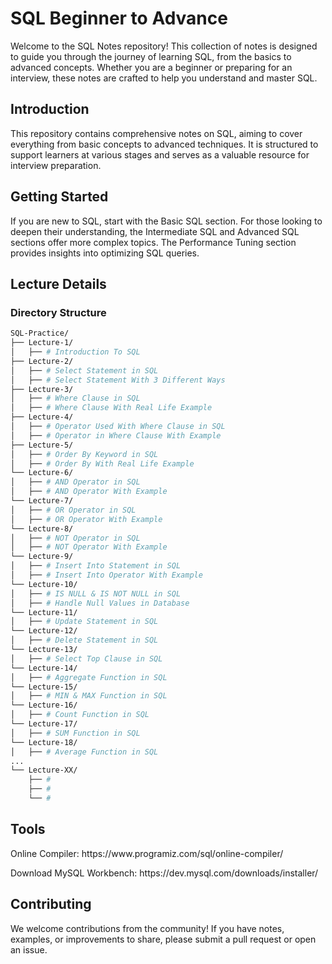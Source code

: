 # SQL Beginner to Advance

<p> Welcome to the SQL Notes repository! This collection of notes is designed to guide you through the journey of learning SQL, from the basics to advanced concepts. Whether you are a beginner or preparing for an interview, these notes are crafted to help you understand and master SQL. </p>

## Introduction
<p> This repository contains comprehensive notes on SQL, aiming to cover everything from basic concepts to advanced techniques. It is structured to support learners at various stages and serves as a valuable resource for interview preparation. </P>

## Getting Started
<p> If you are new to SQL, start with the Basic SQL section. For those looking to deepen their understanding, the Intermediate SQL and Advanced SQL sections offer more complex topics. The Performance Tuning section provides insights into optimizing SQL queries. </p>

## Lecture Details
  ### Directory Structure

```bash
SQL-Practice/
├── Lecture-1/
│   ├── # Introduction To SQL
├── Lecture-2/
│   ├── # Select Statement in SQL 
│   ├── # Select Statement With 3 Different Ways 
├── Lecture-3/
│   ├── # Where Clause in SQL
│   ├── # Where Clause With Real Life Example 
├── Lecture-4/
│   ├── # Operator Used With Where Clause in SQL
│   ├── # Operator in Where Clause With Example
├── Lecture-5/
│   ├── # Order By Keyword in SQL
│   ├── # Order By With Real Life Example
└── Lecture-6/
│   ├── # AND Operator in SQL 
│   ├── # AND Operator With Example
└── Lecture-7/
│   ├── # OR Operator in SQL 
│   ├── # OR Operator With Example
└── Lecture-8/
│   ├── # NOT Operator in SQL 
│   ├── # NOT Operator With Example
└── Lecture-9/
│   ├── # Insert Into Statement in SQL
│   ├── # Insert Into Operator With Example
└── Lecture-10/
│   ├── # IS NULL & IS NOT NULL in SQL 
│   ├── # Handle Null Values in Database
└── Lecture-11/
│   ├── # Update Statement in SQL
└── Lecture-12/
│   ├── # Delete Statement in SQL
└── Lecture-13/
│   ├── # Select Top Clause in SQL
└── Lecture-14/
│   ├── # Aggregate Function in SQL
└── Lecture-15/
│   ├── # MIN & MAX Function in SQL
└── Lecture-16/
│   ├── # Count Function in SQL
└── Lecture-17/
│   ├── # SUM Function in SQL
└── Lecture-18/
│   ├── # Average Function in SQL
...
└── Lecture-XX/
    ├── #
    ├── #
    └── #
```

## Tools
<p> Online Compiler: https://www.programiz.com/sql/online-compiler/</p>
<p> Download MySQL Workbench: https://dev.mysql.com/downloads/installer/ </p>

## Contributing
<p> We welcome contributions from the community! If you have notes, examples, or improvements to share, please submit a pull request or open an issue. </p>
